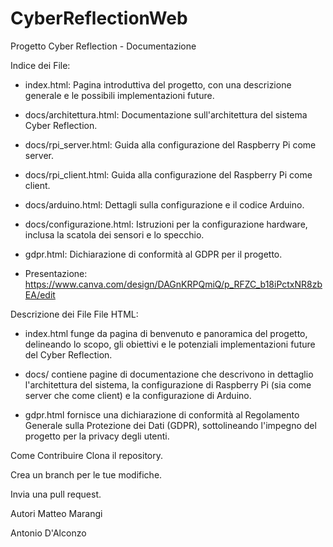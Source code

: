 # CyberReflectionWeb

Progetto Cyber Reflection - Documentazione

Indice dei File:

- index.html: Pagina introduttiva del progetto, con una descrizione generale e le possibili implementazioni future.

- docs/architettura.html: Documentazione sull'architettura del sistema Cyber Reflection.

- docs/rpi_server.html: Guida alla configurazione del Raspberry Pi come server.

- docs/rpi_client.html: Guida alla configurazione del Raspberry Pi come client.

- docs/arduino.html: Dettagli sulla configurazione e il codice Arduino.

- docs/configurazione.html: Istruzioni per la configurazione hardware, inclusa la scatola dei sensori e lo specchio.

- gdpr.html: Dichiarazione di conformità al GDPR per il progetto.

- Presentazione: https://www.canva.com/design/DAGnKRPQmiQ/p_RFZC_b18iPctxNR8zbEA/edit

Descrizione dei File
File HTML:

- index.html funge da pagina di benvenuto e panoramica del progetto, delineando lo scopo, gli obiettivi e le potenziali implementazioni future del Cyber Reflection.

- docs/ contiene pagine di documentazione che descrivono in dettaglio l'architettura del sistema, la configurazione di Raspberry Pi (sia come server che come client) e la configurazione di Arduino.

- gdpr.html fornisce una dichiarazione di conformità al Regolamento Generale sulla Protezione dei Dati (GDPR), sottolineando l'impegno del progetto per la privacy degli utenti.

Come Contribuire
Clona il repository.

Crea un branch per le tue modifiche.

Invia una pull request.

Autori
Matteo Marangi

Antonio D'Alconzo
